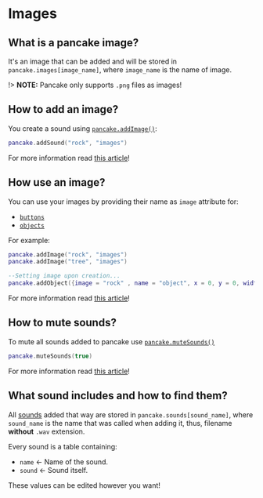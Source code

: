# Images

## What is a pancake image?

It's an image that can be added and will be stored in `pancake.images[image_name]`, where `image_name` is the name of image.

!> **NOTE:** Pancake only supports `.png` files as images!

## How to add an image?

You create a sound using [`pancake.addImage()`](http://mightypancake.games/#/documentation/functions/pancake.addImage()):

```lua
pancake.addSound("rock", "images")
```

For more information read [this article](http://mightypancake.games/#/documentation/functions/pancake.addImage())!

## How use an image?

You can use your images by providing their name as `image` attribute for:

- [`buttons`](http://mightypancake.games/#/documentation/topics/buttons)
- [`objects`](http://mightypancake.games/#/documentation/topics/objects)

For example:

```lua
pancake.addImage("rock", "images")
pancake.addImage("tree", "images")

--Setting image upon creation...
pancake.addObject({image = "rock" , name = "object", x = 0, y = 0, width = 10, height = 16})
```

For more information read [this article](http://mightypancake.games/#/documentation/functions/pancake.playSound())!

## How to mute sounds?

To mute all sounds added to pancake use [`pancake.muteSounds()`](http://mightypancake.games/#/documentation/functions/pancake.muteSounds())

```lua
pancake.muteSounds(true)
```
For more information read [this article](http://mightypancake.games/#/documentation/functions/pancake.muteSounds())!

## What sound includes and how to find them?

All [sounds](http://mightypancake.games/#/documentation/topics/sounds) added that way are stored in `pancake.sounds[sound_name]`, where `sound_name` is the name that was called when adding it, thus, filename **without** `.wav` extension.

Every sound is a table containing:
- `name` <- Name of the sound.
- `sound` <- Sound itself.

These values can be edited however you want!
